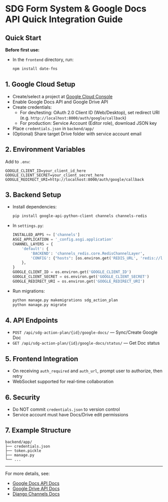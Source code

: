 # SDG Form System & Google Docs API Quick Integration Guide

## Quick Start

**Before first use:**
- In the `frontend` directory, run:
  ```bash
  npm install date-fns
  ```

## 1. Google Cloud Setup
- Create/select a project at [Google Cloud Console](https://console.cloud.google.com/)
- Enable Google Docs API and Google Drive API
- Create credentials:
  - For dev/testing: OAuth 2.0 Client ID (Web/Desktop), set redirect URI (e.g. `http://localhost:8000/auth/google/callback`)
  - For production: Service Account (Editor role), download JSON key
- Place `credentials.json` in `backend/app/`
- (Optional) Share target Drive folder with service account email

## 2. Environment Variables
Add to `.env`:
```env
GOOGLE_CLIENT_ID=your_client_id_here
GOOGLE_CLIENT_SECRET=your_client_secret_here
GOOGLE_REDIRECT_URI=http://localhost:8000/auth/google/callback
```

## 3. Backend Setup
- Install dependencies:
  ```bash
  pip install google-api-python-client channels channels-redis
  ```
- In `settings.py`:
  ```python
  INSTALLED_APPS += ['channels']
  ASGI_APPLICATION = '_config.asgi.application'
  CHANNEL_LAYERS = {
      'default': {
          'BACKEND': 'channels_redis.core.RedisChannelLayer',
          'CONFIG': {"hosts": [os.environ.get('REDIS_URL', 'redis://localhost:6379/0')]},
      },
  }
  GOOGLE_CLIENT_ID = os.environ.get('GOOGLE_CLIENT_ID')
  GOOGLE_CLIENT_SECRET = os.environ.get('GOOGLE_CLIENT_SECRET')
  GOOGLE_REDIRECT_URI = os.environ.get('GOOGLE_REDIRECT_URI')
  ```
- Run migrations:
  ```bash
  python manage.py makemigrations sdg_action_plan
  python manage.py migrate
  ```

## 4. API Endpoints
- `POST /api/sdg-action-plan/{id}/google-docs/` — Sync/Create Google Doc
- `GET /api/sdg-action-plan/{id}/google-docs/status/` — Get Doc status

## 5. Frontend Integration
- On receiving `auth_required` and `auth_url`, prompt user to authorize, then retry
- WebSocket supported for real-time collaboration

## 6. Security
- Do NOT commit `credentials.json` to version control
- Service account must have Docs/Drive edit permissions

## 7. Example Structure
```
backend/app/
├── credentials.json
├── token.pickle
├── manage.py
└── ...
```

---
For more details, see:
- [Google Docs API Docs](https://developers.google.com/docs/api)
- [Google Drive API Docs](https://developers.google.com/drive)
- [Django Channels Docs](https://channels.readthedocs.io/)